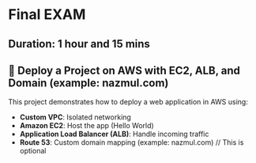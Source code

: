 # Final EXAM
## Duration: 1 hour and 15 mins

## 🚀 Deploy a Project on AWS with EC2, ALB, and Domain (example: nazmul.com)

This project demonstrates how to deploy a web application in AWS using:
- **Custom VPC**: Isolated networking
- **Amazon EC2**: Host the app (Hello World)
- **Application Load Balancer (ALB)**: Handle incoming traffic
- **Route 53**: Custom domain mapping (example: nazmul.com) // This is optional 
